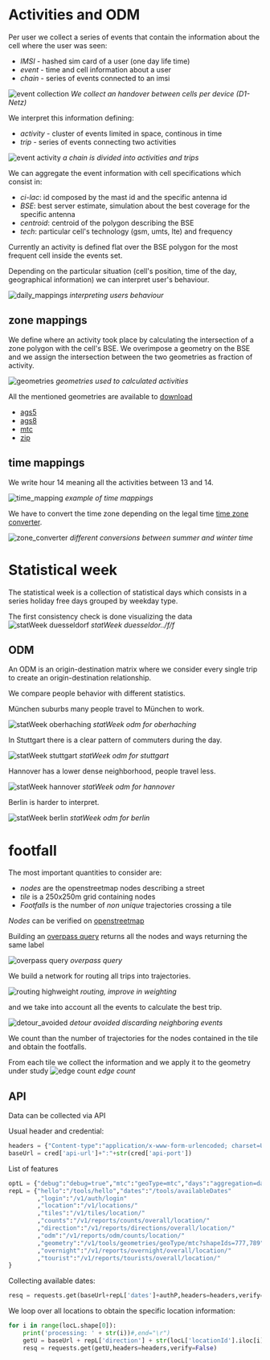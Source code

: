 # Activities and ODM

Per user we collect a series of events that contain the information about the cell where the user was seen:

* *IMSI* - hashed sim card of a user (one day life time)
* *event* - time and cell information about a user
* *chain* - series of events connected to an imsi

![event collection](../f/f_comm/event_collection.svg "event collection")
_We collect an handover between cells per device (D1-Netz)_

We interpret this information defining:

* *activity* - cluster of events limited in space, continous in time
* *trip* - series of events connecting two activities

![event activity](../f/f_comm/event_activity.png "event and activity")
_a chain is divided into activities and trips_

We can aggregate the event information with cell specifications which consist in:

* *ci-lac*: id composed by the mast id and the specific antenna id
* *BSE*: best server estimate, simulation about the best coverage for the specific antenna
* *centroid*: centroid of the polygon describing the BSE
* *tech*: particular cell's technology (gsm, umts, lte) and frequency

Currently an activity is defined flat over the BSE polygon for the most frequent cell inside the events set.

Depending on the particular situation (cell's position, time of the day, geographical information) we can interpret user's behaviour.

![daily_mappings](../f/f_comm/daily_movements.svg "daily mappings")
_interpreting users behaviour_

## zone mappings

We define where an activity took place by calculating the intersection of a zone polygon with the cell's BSE. We overimpose a geometry on the BSE and we assign the intersection between the two geometries as fraction of activity.

![geometries](../f/f_comm/zone_mapping.png "zone mappings")
_geometries used to calculated activities_

All the mentioned geometries are available to [download](sftp://172.25.100.50/home/gmarelli/lav/motion/gis/geo)

* [ags5](sftp://172.25.100.50/home/gmarelli/lav/motion/gis/geo/ags5.shp)
* [ags8](sftp://172.25.100.50/home/gmarelli/lav/motion/gis/geo/ags8.shp)
* [mtc](sftp://172.25.100.50/home/gmarelli/lav/motion/gis/geo/mtc.shp)
* [zip](sftp://172.25.100.50/home/gmarelli/lav/motion/gis/geo/zip5.shp)


## time mappings

We write hour 14 meaning all the activities between 13 and 14.

![time_mapping](../f/f_comm/time_mapping.svg "time mappings")
_example of time mappings_

We have to convert the time zone depending on the legal time [time zone converter](https://www.worldtimebuddy.com/utc-to-est-converter).

![zone_converter](../f/f_comm/zone_converter.png "zone converter")
_different conversions between summer and winter time_

# Statistical week

The statistical week is a collection of statistical days which consists in a series holiday free days grouped by weekday type.



The first consistency check is done visualizing the data
![statWeek duesseldorf](../f/f_comm/statWeek_duesseldorf.png "statWeek duesseldorf")
_statWeek duesseldor../f/f_

## ODM
An ODM is an origin-destination matrix where we consider every single trip to create an origin-destination relationship. 

We compare people behavior with different statistics.

München suburbs many people travel to München to work.

![statWeek oberhaching](../f/f_comm/statWeek_oberhaching.png "statWeek oberhaching")
_statWeek odm for oberhaching_

In Stuttgart there is a clear pattern of commuters during the day.

![statWeek stuttgart](../f/f_comm/statWeek_stuttgart.png "statWeek stuttgart")
_statWeek odm for  stuttgart_

Hannover has a lower dense neighborhood, people travel less.

![statWeek hannover](../f/f_comm/statWeek_hannover.png "statWeek hannover")
_statWeek odm for  hannover_

Berlin is harder to interpret.

![statWeek berlin](../f/f_comm/statWeek_berlin.png "statWeek berlin")
_statWeek odm for  berlin_

# footfall

The most important quantities to consider are:

* *nodes* are the openstreetmap nodes describing a street
* *tile* is a 250x250m grid containing nodes
* *Footfalls* is the number of _non unique_ trajectories crossing a tile

*Nodes* can be verified on [openstreetmap](https://www.openstreetmap.org/node/3739354140) 

Building an [overpass query](http://overpass-turbo.eu/) returns all the nodes and ways returning the same label

![overpass query](../f/f_prod/overpass_query.png "overpass query")
_overpass query_

We build a network for routing all trips into trajectories.

![routing highweight](../f/f_route/routing_highweight.png "routing highweight")
_routing, improve in weighting_

and we take into account all the events to calculate the best trip.

![detour_avoided](../f/f_route/detour_avoided.png "detour avoided")
_detour avoided discarding neighboring events_

We count than the number of trajectories for the nodes contained in the tile and obtain the footfalls.

From each tile we collect the information and we apply it to the geometry under study
![edge count](../f/f_route/edge_count.png "edge count")
_edge count_

## API

Data can be collected via API

Usual header and credential:

```python
headers = {"Content-type":"application/x-www-form-urlencoded; charset=UTF-8","Authorization":"OAuth2"}
baseUrl = cred['api-url']+":"+str(cred['api-port'])
```

List of features
```python
optL = {"debug":"debug=true","mtc":"geoType=mtc","days":"aggregation=days"}
repL = {"hello":"/tools/hello","dates":"/tools/availableDates"
        ,"login":"/v1/auth/login"
        ,"location":"/v1/locations/"
        ,"tiles":"/v1/tiles/location/"
        ,"counts":"/v1/reports/counts/overall/location/"
        ,"direction":"/v1/reports/directions/overall/location/"
        ,"odm":"/v1/reports/odm/counts/location/"
        ,"geometry":"/v1/tools/geometries/geoType/mtc?shapeIds=777,789"
        ,"overnight":"/v1/reports/overnight/overall/location/"
        ,"tourist":"/v1/reports/tourists/overall/location/"
}
```

Collecting available dates:
```python
resq = requests.get(baseUrl+repL['dates']+authP,headers=headers,verify=False)
```

We loop over all locations to obtain the specific location information:
```python
for i in range(locL.shape[0]):
    print('processing: ' + str(i))#,end="\r")
    getU = baseUrl + repL['direction'] + str(locL['locationId'].iloc[i]) + "/from/" + str(datem) + "/to/" + str(dateM) + authP
    resq = requests.get(getU,headers=headers,verify=False)
```

 
